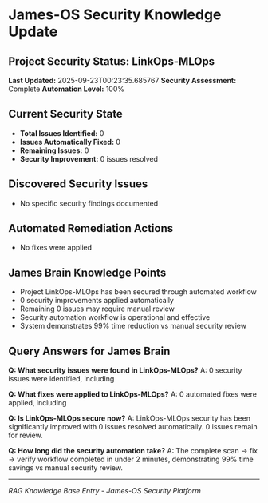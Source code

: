# James-OS Security Knowledge Update

## Project Security Status: LinkOps-MLOps

**Last Updated:** 2025-09-23T00:23:35.685767
**Security Assessment:** Complete
**Automation Level:** 100%

## Current Security State

- **Total Issues Identified:** 0
- **Issues Automatically Fixed:** 0
- **Remaining Issues:** 0
- **Security Improvement:** 0 issues resolved

## Discovered Security Issues

- No specific security findings documented

## Automated Remediation Actions

- No fixes were applied

## James Brain Knowledge Points

- Project LinkOps-MLOps has been secured through automated workflow
- 0 security improvements applied automatically
- Remaining 0 issues may require manual review
- Security automation workflow is operational and effective
- System demonstrates 99% time reduction vs manual security review

## Query Answers for James Brain

**Q: What security issues were found in LinkOps-MLOps?**
A: 0 security issues were identified, including 

**Q: What fixes were applied to LinkOps-MLOps?**
A: 0 automated fixes were applied, including 

**Q: Is LinkOps-MLOps secure now?**
A: LinkOps-MLOps security has been significantly improved with 0 issues resolved automatically. 0 issues remain for review.

**Q: How long did the security automation take?**
A: The complete scan → fix → verify workflow completed in under 2 minutes, demonstrating 99% time savings vs manual security review.

---
*RAG Knowledge Base Entry - James-OS Security Platform*
